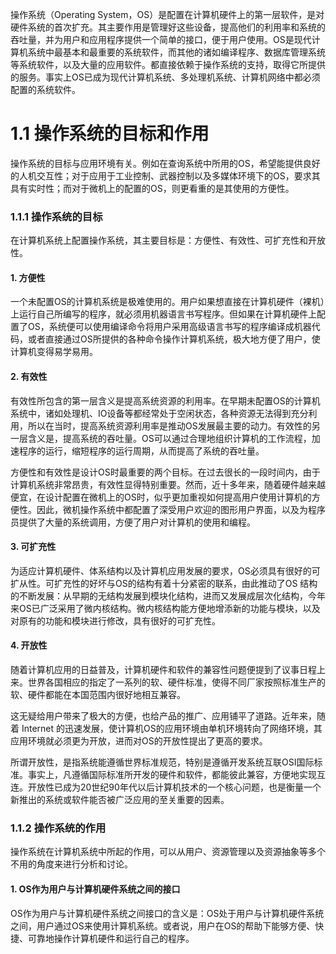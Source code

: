 操作系统（Operating System，OS）是配置在计算机硬件上的第一层软件，是对硬件系统的首次扩充。其主要作用是管理好这些设备，提高他们的利用率和系统的吞吐量，并为用户和应用程序提供一个简单的接口，便于用户使用。OS是现代计算机系统中最基本和最重要的系统软件，而其他的诸如编译程序、数据库管理系统等系统软件，以及大量的应用软件。都直接依赖于操作系统的支持，取得它所提供的服务。事实上OS已成为现代计算机系统、多处理机系统、计算机网络中都必须配置的系统软件。



# 1.1 操作系统的目标和作用

操作系统的目标与应用环境有关。例如在查询系统中所用的OS，希望能提供良好的人机交互性；对于应用于工业控制、武器控制以及多媒体环境下的OS，要求其具有实时性；而对于微机上的配置的OS，则更看重的是其使用的方便性。



### 1.1.1 操作系统的目标

在计算机系统上配置操作系统，其主要目标是：方便性、有效性、可扩充性和开放性。

#### 1. 方便性

一个未配置OS的计算机系统是极难使用的。用户如果想直接在计算机硬件（裸机）上运行自己所编写的程序，就必须用机器语言书写程序。但如果在计算机硬件上配置了OS，系统便可以使用编译命令将用户采用高级语言书写的程序编译成机器代码，或者直接通过OS所提供的各种命令操作计算机系统，极大地方便了用户，使计算机变得易学易用。

#### 2. 有效性

有效性所包含的第一层含义是提高系统资源的利用率。在早期未配置OS的计算机系统中，诸如处理机、IO设备等都经常处于空闲状态，各种资源无法得到充分利用，所以在当时，提高系统资源利用率是推动OS发展最主要的动力。有效性的另一层含义是，提高系统的吞吐量。OS可以通过合理地组织计算机的工作流程，加速程序的运行，缩短程序的运行周期，从而提高了系统的吞吐量。

方便性和有效性是设计OS时最重要的两个目标。在过去很长的一段时间内，由于计算机系统非常昂贵，有效性显得特别重要。然而，近十多年来，随着硬件越来越便宜，在设计配置在微机上的OS时，似乎更加重视如何提高用户使用计算机的方便性。因此，微机操作系统中都配置了深受用户欢迎的图形用户界面，以及为程序员提供了大量的系统调用，方便了用户对计算机的使用和编程。

#### 3. 可扩充性

为适应计算机硬件、体系结构以及计算机应用发展的要求，OS必须具有很好的可扩从性。可扩充性的好坏与OS的结构有着十分紧密的联系，由此推动了OS 结构的不断发展：从早期的无结构发展到模块化结构，进而又发展成层次化结构，今年来OS已广泛采用了微内核结构。微内核结构能方便地增添新的功能与模块，以及对原有的功能和模块进行修改，具有很好的可扩充性。

#### 4. 开放性

随着计算机应用的日益普及，计算机硬件和软件的兼容性问题便提到了议事日程上来。世界各国相应的指定了一系列的软、硬件标准，使得不同厂家按照标准生产的软、硬件都能在本国范围内很好地相互兼容。

这无疑给用户带来了极大的方便，也给产品的推广、应用铺平了道路。近年来，随着 Internet 的迅速发展，使计算机OS的应用环境由单机环境转向了网络环境，其应用环境就必须更为开放，进而对OS的开放性提出了更高的要求。

所谓开放性，是指系统能遵循世界标准规范，特别是遵循开发系统互联OSI国际标准。事实上，凡遵循国际标准所开发的硬件和软件，都能彼此兼容，方便地实现互连。开放性已成为20世纪90年代以后计算机技术的一个核心问题，也是衡量一个新推出的系统或软件能否被广泛应用的至关重要的因素。



### 1.1.2 操作系统的作用

操作系统在计算机系统中所起的作用，可以从用户、资源管理以及资源抽象等多个不用的角度来进行分析和讨论。

#### 1. OS作为用户与计算机硬件系统之间的接口

OS作为用户与计算机硬件系统之间接口的含义是：OS处于用户与计算机硬件系统之间，用户通过OS来使用计算机系统。或者说，用户在OS的帮助下能够方便、快捷、可靠地操作计算机硬件和运行自己的程序。

